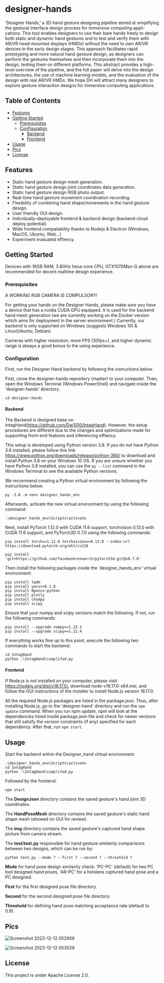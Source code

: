 # designer-hands

 ’Designer Hands,’ a 3D hand gesture designing pipeline aimed at
simplifying the gestural interface design process for immersive computing appli-
cations. This tool enables designers to use their bare hands freely to design both
static and dynamic hand gestures and to test and verify them with AR/VR
head-mounted displays (HMDs) without the need to own AR/VR devices in
the early design stages. This approach facilitates rapid prototyping and more
natural hand gesture design, as designers can perform the gestures themselves
and then incorporate them into the design, testing them on different platforms.
This abstract provides a high-level overview of the pipeline, and the full paper
will delve into the design architectures, the use of machine learning models, and
the evaluation of the design with real AR/VR HMDs. We hope DH will attract
many designers to explore gesture interaction designs for immersive computing
applications.

## Table of Contents

- [Features](#features)
- [Getting Started](#getting-started)
  - [Prerequisites](#prerequisites)
  - [Configuration](#configuration)
    - [Backend](#backend)
    - [Frontend](#frontend)
- [Usage](#usage)
- [Pics](#pics)
- [License](#license)

## Features

- Static hand gesture design mesh generation.
- Static hand gesture design joint coordinates data generation.
- Static hand gesture design RGB photo output.
- Real-time hand gesture movement coordination recording.
- Flexibility of combining hand shape/movements in the hand gesture design.
- User friendly GUI design.
- Individually-deployable frontend & backend design (backend cloud deploy potential)
- Wide frontend compatability thanks to Nodejs & Electron (Windows, MacOS, Ubuntu, Web...)
- Experiment evaluated effiency.

## Getting Started
Devices with 16GB RAM, 3.8GHz hexa-core CPU, GTX1070Max-Q above are recommended for decent realtime design experience.

### Prerequisites
*A WORKING RGB CAMERA IS COMPULSORY!*

For getting your hands on the Designer Hands, please make sure you have a device that has a nvidia CUDA GPU equipped. It is used for the backend hand mesh generation (we are currently working on the Docker version which aims for deployment in the server environment.) Currently, our backend is only supported on Windows (suggests Windows 10) & Linux(Ubuntu, Debian). 

Cameras with higher resolution, more FPS (30fps+), and higher dynamic range is always a good bonus to the using experience.

### Configuration

First, run the Designer Hand backend by following the instructions below.

First, clone the designer-hands repository (master) to your computer. Then, open the Windows Terminal (Windows PowerShell) and navigate inside the 'designer-hands' directory.

```
cd designer-hands
```

#### Backend

The Backend is designed base on IntagHand(https://github.com/Dw1010/IntagHand). However, the setup procedures are different due to the changes and optimizations made for supporting front-end features and inferencing effiency.

This setup is developed using Python version 3.8. If you do not have Python 3.8 installed, please follow this link https://www.python.org/downloads/release/python-380/ to download and install Python 3.8 on your Windows 10 OS. If you are unsure whether you have Python 3.8 installed, you can use the `py --list` command in the Windows Terminal to see the available Python versions.

We recommend creating a Python virtual environment by following the instructions below:

```
py -3.8 -m venv designer_hands_env
```

Afterwards, activate the new virtual environment by using the following command:

```
.\designer_hands_env\Scripts\activate
```

Next, install PyTorch 1.12.0 with CUDA 11.6 support, torchvision 0.13.0 with CUDA 11.6 support, and PyTorch3D 0.7.0 using the following commands:

```
pip install torch==1.12.0 torchvision==0.13.0 --index-url https://download.pytorch.org/whl/cu116 

pip install 'git+https://github.com/facebookresearch/pytorch3d.git@v0.7.0' 
```

Then install the following packages inside the 'designer_hands_env' virtual environment:

```
pip install tqdm  
pip install yacs>=0.1.8 
pip install Opencv-python 
pip install plotly
pip install chumpy 
pip install scipy
```
Ensure that your numpy and scipy versions match the following. If not, run the following commands:

```
pip install --upgrade numpy==1.23.1
pip install --upgrade scipy==1.11.4
```

If everything works fine up to this point, execute the following two commands to start the backend:

```
cd IntagHand
python .\IntagHand\simplifed.py
```

#### Frontend

If Node.js is not installed on your computer, please visit https://nodejs.org/dist/v18.17.0/, download node-v18.17.0-x64.msi, and follow the GUI instructions of the installer to install Node.js version 18.17.0.

All the required Node.js packages are listed in the package.json. Thus, after installing Node.js, go to the 'designer-hand' directory and run the `npm update` command. When you run npm update, npm will look at the dependencies listed inside package.json file and check for newer versions that still satisfy the version constraints (if any) specified for each dependency. After that, run ```npm start```.

## Usage

Start the backend within the Designer_hand virtual environment:

```
.\designer_hands_env\Scripts\activate
cd IntagHand
python .\IntagHand\simplifed.py
```

Followed by the frontend:
```
npm start
```

The **DesignJson** directory contains the saved gesture's hand joint 3D coordinates.

The **HandPoseMesh** directory contains the saved gesture's static hand shape mesh (showed on GUI for review).

The **img** directory contains the saved gesture's captured hand shape picture from camera stream.



The **test/test.py** responsible for hand gesture similarity comparisons between two designs, which can be run by:
 ```
python test.py --mode ? --first ? --second ? --threshold ?
```
**Mode** for hand pose design similarity check: 'PC-PC' (default) for two PC tool designed hand poses, 'AR-PC' for a hololens captured hand pose and a PC designed.

**First** for the first designed pose file directory.

**Second** for the second designed pose file directory.

**Threshold** for defining hand pose matching acceptance rate (default to 0.9).

## Pics
![Screenshot 2023-12-12 052906](https://github.com/immersive-envs/designer-hands/assets/22673200/5efcdc99-7ab7-44b5-bf47-4dda6973601b)

![Screenshot 2023-12-12 053029](https://github.com/immersive-envs/designer-hands/assets/22673200/be3eca35-1629-4847-9ac2-e88e21f7549f)

## License
This project is under Apache License 2.0.
